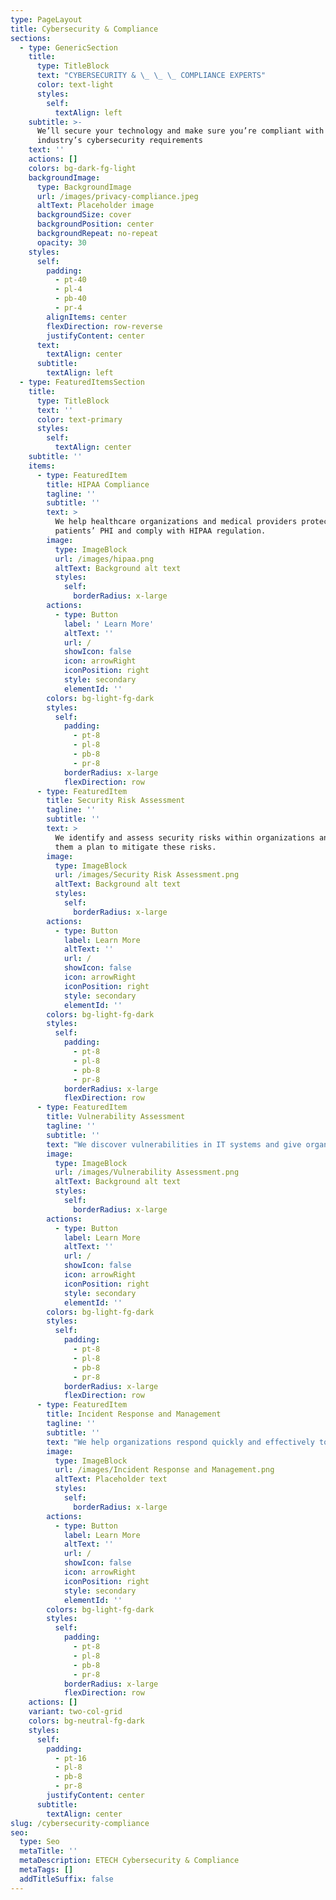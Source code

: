 ```yaml
---
type: PageLayout
title: Cybersecurity & Compliance
sections:
  - type: GenericSection
    title:
      type: TitleBlock
      text: "CYBERSECURITY & \_ \_ \_ COMPLIANCE EXPERTS"
      color: text-light
      styles:
        self:
          textAlign: left
    subtitle: >-
      We’ll secure your technology and make sure you’re compliant with your
      industry’s cybersecurity requirements
    text: ''
    actions: []
    colors: bg-dark-fg-light
    backgroundImage:
      type: BackgroundImage
      url: /images/privacy-compliance.jpeg
      altText: Placeholder image
      backgroundSize: cover
      backgroundPosition: center
      backgroundRepeat: no-repeat
      opacity: 30
    styles:
      self:
        padding:
          - pt-40
          - pl-4
          - pb-40
          - pr-4
        alignItems: center
        flexDirection: row-reverse
        justifyContent: center
      text:
        textAlign: center
      subtitle:
        textAlign: left
  - type: FeaturedItemsSection
    title:
      type: TitleBlock
      text: ''
      color: text-primary
      styles:
        self:
          textAlign: center
    subtitle: ''
    items:
      - type: FeaturedItem
        title: HIPAA Compliance
        tagline: ''
        subtitle: ''
        text: >
          We help healthcare organizations and medical providers protect their
          patients’ PHI and comply with HIPAA regulation.
        image:
          type: ImageBlock
          url: /images/hipaa.png
          altText: Background alt text
          styles:
            self:
              borderRadius: x-large
        actions:
          - type: Button
            label: ' Learn More'
            altText: ''
            url: /
            showIcon: false
            icon: arrowRight
            iconPosition: right
            style: secondary
            elementId: ''
        colors: bg-light-fg-dark
        styles:
          self:
            padding:
              - pt-8
              - pl-8
              - pb-8
              - pr-8
            borderRadius: x-large
            flexDirection: row
      - type: FeaturedItem
        title: Security Risk Assessment
        tagline: ''
        subtitle: ''
        text: >
          We identify and assess security risks within organizations and give
          them a plan to mitigate these risks.
        image:
          type: ImageBlock
          url: /images/Security Risk Assessment.png
          altText: Background alt text
          styles:
            self:
              borderRadius: x-large
        actions:
          - type: Button
            label: Learn More
            altText: ''
            url: /
            showIcon: false
            icon: arrowRight
            iconPosition: right
            style: secondary
            elementId: ''
        colors: bg-light-fg-dark
        styles:
          self:
            padding:
              - pt-8
              - pl-8
              - pb-8
              - pr-8
            borderRadius: x-large
            flexDirection: row
      - type: FeaturedItem
        title: Vulnerability Assessment
        tagline: ''
        subtitle: ''
        text: "We discover vulnerabilities in IT systems and give organizations a plan to strengthen cybersecurity defenses.\_\n"
        image:
          type: ImageBlock
          url: /images/Vulnerability Assessment.png
          altText: Background alt text
          styles:
            self:
              borderRadius: x-large
        actions:
          - type: Button
            label: Learn More
            altText: ''
            url: /
            showIcon: false
            icon: arrowRight
            iconPosition: right
            style: secondary
            elementId: ''
        colors: bg-light-fg-dark
        styles:
          self:
            padding:
              - pt-8
              - pl-8
              - pb-8
              - pr-8
            borderRadius: x-large
            flexDirection: row
      - type: FeaturedItem
        title: Incident Response and Management
        tagline: ''
        subtitle: ''
        text: "We help organizations respond quickly and effectively to cyber incidents and breaches before they have a chance to wreak havoc on their systems.\_\n"
        image:
          type: ImageBlock
          url: /images/Incident Response and Management.png
          altText: Placeholder text
          styles:
            self:
              borderRadius: x-large
        actions:
          - type: Button
            label: Learn More
            altText: ''
            url: /
            showIcon: false
            icon: arrowRight
            iconPosition: right
            style: secondary
            elementId: ''
        colors: bg-light-fg-dark
        styles:
          self:
            padding:
              - pt-8
              - pl-8
              - pb-8
              - pr-8
            borderRadius: x-large
            flexDirection: row
    actions: []
    variant: two-col-grid
    colors: bg-neutral-fg-dark
    styles:
      self:
        padding:
          - pt-16
          - pl-8
          - pb-8
          - pr-8
        justifyContent: center
      subtitle:
        textAlign: center
slug: /cybersecurity-compliance
seo:
  type: Seo
  metaTitle: ''
  metaDescription: ETECH Cybersecurity & Compliance
  metaTags: []
  addTitleSuffix: false
---
```

